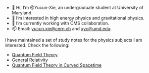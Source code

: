 - 👋 Hi, I’m @Yucun-Xie, an undergraduate student at University of Maryland.
- 👀 I’m interested in high energy physics and gravitational physics.
- 🌱 I’m currently working with CMS collaboration.
- 📫 Email: yucun.xie@cern.ch and xyc@umd.edu.

I have maintained a set of study notes for the physics subjects I am interested. Check the following:
- [Quantum Field Theory](/PhysicsNotes/tree/main/Quantum_Field_Theory)
- [General Relativity](/PhysicsNotes/tree/main/General_Relativity)
- [Quantum Field Theory in Curved Spacetime](/PhysicsNotes/tree/main/QFT_in_Curved_Spacetime)

<!---
Yucun-Xie/Yucun-Xie is a ✨ special ✨ repository because its `README.md` (this file) appears on your GitHub profile.
You can click the Preview link to take a look at your changes.
--->
